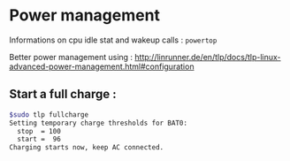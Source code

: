 # Power management

Informations on cpu idle stat and wakeup calls : `powertop`

Better power management using : http://linrunner.de/en/tlp/docs/tlp-linux-advanced-power-management.html#configuration

## Start a full charge :

```bash
$sudo tlp fullcharge
Setting temporary charge thresholds for BAT0:
  stop  = 100
  start =  96
Charging starts now, keep AC connected.
```